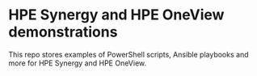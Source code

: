 # HPE Synergy and HPE OneView demonstrations

This repo stores examples of PowerShell scripts, Ansible playbooks and more for HPE Synergy and HPE OneView.





